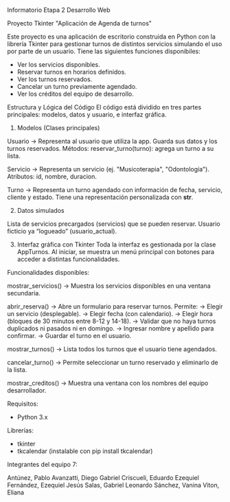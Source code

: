 Informatorio Etapa 2
Desarrollo Web 

Proyecto Tkinter
"Aplicación de Agenda de turnos"

Este proyecto es una aplicación de escritorio construida en Python con la librería Tkinter para gestionar turnos de distintos servicios simulando el uso por parte de un usuario. 
Tiene las siguientes funciones disponibiles:

- Ver los servicios disponibles.
- Reservar turnos en horarios definidos.
- Ver los turnos reservados.
- Cancelar un turno previamente agendado.
- Ver los créditos del equipo de desarrollo.

Estructura y Lógica del Código
El código está dividido en tres partes principales: modelos, datos y usuario, e interfaz gráfica.

1. Modelos (Clases principales)

Usuario -> Representa al usuario que utiliza la app. Guarda sus datos y los turnos reservados.
Métodos: reservar_turno(turno): agrega un turno a su lista.

Servicio -> Representa un servicio (ej. "Musicoterapia", "Odontología").
Atributos: id, nombre, duracion.

Turno -> Representa un turno agendado con información de fecha, servicio, cliente y estado.
Tiene una representación personalizada con __str__.

2. Datos simulados

Lista de servicios precargados (servicios) que se pueden reservar.
Usuario ficticio ya “logueado” (usuario_actual).

3. Interfaz gráfica con Tkinter
Toda la interfaz es gestionada por la clase AppTurnos. Al iniciar, se muestra un menú principal con botones para acceder a distintas funcionalidades.

Funcionalidades disponibles:

mostrar_servicios() -> Muestra los servicios disponibles en una ventana secundaria.

abrir_reserva()     -> Abre un formulario para reservar turnos. Permite: -> Elegir un servicio (desplegable).
                                                                         -> Elegir fecha (con calendario).
                                                                         -> Elegir hora (bloques de 30 minutos entre 8-12 y 14-18).
                                                                         -> Validar que no haya turnos duplicados ni pasados ni en domingo.
                                                                         -> Ingresar nombre y apellido para confirmar.
                                                                         -> Guardar el turno en el usuario.

mostrar_turnos()   -> Lista todos los turnos que el usuario tiene agendados.

cancelar_turno()   -> Permite seleccionar un turno reservado y eliminarlo de la lista.

mostrar_creditos() -> Muestra una ventana con los nombres del equipo desarrollador.

Requisitos:
- Python 3.x

Librerías:
- tkinter
- tkcalendar (instalable con pip install tkcalendar)

Integrantes del equipo 7:

Antúnez, Pablo
Avanzatti, Diego Gabriel
Criscueli, Eduardo Ezequiel
Fernández, Ezequiel Jesús
Salas, Gabriel Leonardo
Sánchez, Vanina
Viton, Eliana 
